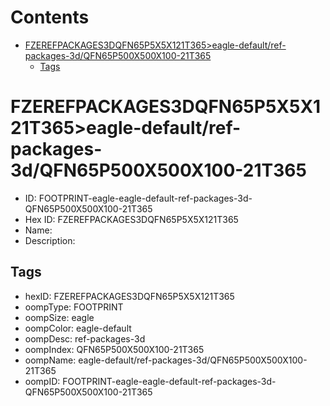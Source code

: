 



Contents
========

* [FZEREFPACKAGES3DQFN65P5X5X121T365>eagle-default/ref-packages-3d/QFN65P500X500X100-21T365](#fzerefpackages3dqfn65p5x5x121t365eagle-defaultref-packages-3dqfn65p500x500x100-21t365)
	* [Tags](#tags)

# FZEREFPACKAGES3DQFN65P5X5X121T365>eagle-default/ref-packages-3d/QFN65P500X500X100-21T365

- ID: FOOTPRINT-eagle-eagle-default-ref-packages-3d-QFN65P500X500X100-21T365
- Hex ID: FZEREFPACKAGES3DQFN65P5X5X121T365
- Name: 
- Description: 

## Tags

- hexID: FZEREFPACKAGES3DQFN65P5X5X121T365
- oompType: FOOTPRINT
- oompSize: eagle
- oompColor: eagle-default
- oompDesc: ref-packages-3d
- oompIndex: QFN65P500X500X100-21T365
- oompName: eagle-default/ref-packages-3d/QFN65P500X500X100-21T365
- oompID: FOOTPRINT-eagle-eagle-default-ref-packages-3d-QFN65P500X500X100-21T365
